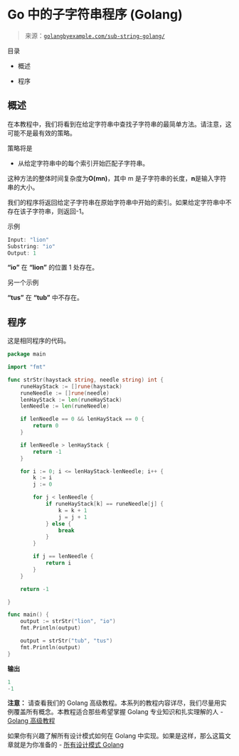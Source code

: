 <!--yml

分类：未分类

日期：2024-10-13 06:47:04

-->

# Go 中的子字符串程序 (Golang)

> 来源：[`golangbyexample.com/sub-string-golang/`](https://golangbyexample.com/sub-string-golang/)

目录

+   概述

+   程序

## **概述**

在本教程中，我们将看到在给定字符串中查找子字符串的最简单方法。请注意，这可能不是最有效的策略。

策略将是

+   从给定字符串中的每个索引开始匹配子字符串。

这种方法的整体时间复杂度为**O(mn)**，其中 m 是子字符串的长度，**n**是输入字符串的大小。

我们的程序将返回给定子字符串在原始字符串中开始的索引。如果给定字符串中不存在该子字符串，则返回-1。

示例

```go
Input: "lion"
Substring: "io"
Output: 1
```

**“io”** 在 **“lion”** 的位置 1 处存在。

另一个示例

**“tus”** 在 **“tub”** 中不存在。

## **程序**

这是相同程序的代码。

```go
package main

import "fmt"

func strStr(haystack string, needle string) int {
	runeHayStack := []rune(haystack)
	runeNeedle := []rune(needle)
	lenHayStack := len(runeHayStack)
	lenNeedle := len(runeNeedle)

	if lenNeedle == 0 && lenHayStack == 0 {
		return 0
	}

	if lenNeedle > lenHayStack {
		return -1
	}

	for i := 0; i <= lenHayStack-lenNeedle; i++ {
		k := i
		j := 0

		for j < lenNeedle {
			if runeHayStack[k] == runeNeedle[j] {
				k = k + 1
				j = j + 1
			} else {
				break
			}
		}

		if j == lenNeedle {
			return i
		}
	}

	return -1

}

func main() {
	output := strStr("lion", "io")
	fmt.Println(output)

	output = strStr("tub", "tus")
	fmt.Println(output)
}
```

**输出**

```go
1
-1
```

**注意：** 请查看我们的 Golang 高级教程。本系列的教程内容详尽，我们尽量用实例覆盖所有概念。本教程适合那些希望掌握 Golang 专业知识和扎实理解的人 - [Golang 高级教程](https://golangbyexample.com/golang-comprehensive-tutorial/)

如果你有兴趣了解所有设计模式如何在 Golang 中实现。如果是这样，那么这篇文章就是为你准备的 - [所有设计模式 Golang](https://golangbyexample.com/all-design-patterns-golang/)


